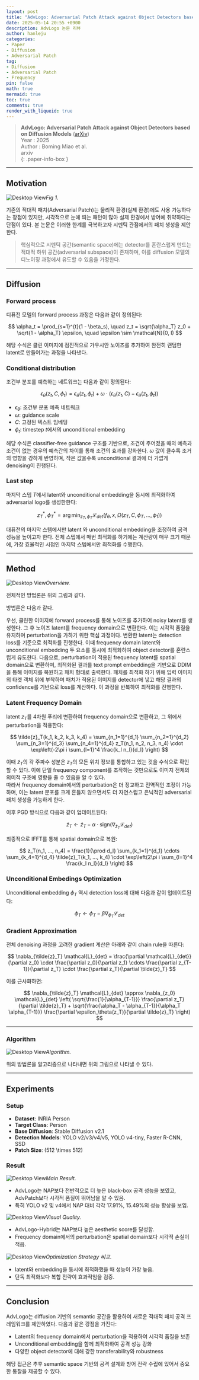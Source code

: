 ```yaml
---
layout: post
title: "AdvLogo: Adversarial Patch Attack against Object Detectors based on Diffusion Models"
date: 2025-05-14 20:55 +0900
description: AdvLogo 논문 리뷰
author: hanleju
categories:
- Paper
- Diffusion
- Adversarial Patch
tag:
- Diffusion
- Adversarial Patch
- Frequency
pin: false
math: true
mermaid: true
toc: true
comments: true
render_with_liqueid: true
---
```


> **AdvLogo: Adversarial Patch Attack against Object Detectors based on Diffusion Models** ([arXiv](https://arxiv.org/abs/2409.07002)) <br>
> Year : 2025 <br>
> Author : Boming Miao et al. <br>
> arxiv <br>
{: .paper-info-box }

---

## Motivation

![Desktop View](../assets/img/post/0514/introduction.png)_Fig 1._

기존의 적대적 패치(Adversarial Patch)는 물리적 환경(실제 환경)에도 사용 가능하다는 장점이 있지만, 시각적으로 눈에 띄는 패턴이 많아 실제 환경에서 방어에 취약하다는 단점이 있다. 
본 논문은 이러한 한계를 극복하고자 시멘틱 관점에서의 패치 생성을 제안한다.

> 핵심적으로 시멘틱 공간(semantic space)에는 detector를 혼란스럽게 만드는 적대적 하위 공간(adversarial subspace)이 존재하며, 이를 diffusion 모델의 디노이징 과정에서 유도할 수 있음을 가정한다.

---

## Diffusion

### Forward process

디퓨전 모델의 forward process 과정은 다음과 같이 정의된다:

$$
\alpha_t = \prod_{s=1}^{t}(1 - \beta_s), \quad z_t = \sqrt{\alpha_T} z_0 + \sqrt{1 - \alpha_T} \epsilon, \quad \epsilon \sim \mathcal{N}(0, I)
$$

해당 수식은 클린 이미지에 점진적으로 가우시안 노이즈를 추가하여 완전히 랜덤한 latent로 만들어가는 과정을 나타낸다.

### Conditional distribution

조건부 분포를 예측하는 네트워크는 다음과 같이 정의된다:

$$
\epsilon_\theta(z_t, C, \phi_t) = \epsilon_\theta(z_t, \phi_t) + \omega \cdot (\epsilon_\theta(z_t, C) - \epsilon_\theta(z_t, \phi_t))
$$

- $\epsilon_\theta$: 조건부 분포 예측 네트워크  
- $\omega$: guidance scale  
- $C$: 고정된 텍스트 임베딩  
- $\phi_t$: timestep $t$에서의 unconditional embedding  

해당 수식은 classifier-free guidance 구조를 기반으로, 조건이 주어졌을 때의 예측과 조건이 없는 경우의 예측간의 차이를 통해 조건의 효과를 강화한다.
$\omega$ 값이 클수록 조거의 영향을 강하게 반영하며, 작은 값을수록 unconditional 결과에 더 가깝게 denoising이 진행된다.

### Last step

마지막 스텝 $T$에서 latent와 unconditional embedding을 동시에 최적화하여 adversarial logo를 생성한한다:

$$
z_T^*, \phi_T^* = \arg\min_{z_T, \phi_T} \mathcal{L}_{det}(f_\theta, x, \Omega(z_T, C, \phi_T, ..., \phi_1))
$$

대퓨전의 마지막 스템에서만 latent 와 unconditional embedding을 조정하여 공격 성능을 높이고자 한다.
전체 스텝에서 매번 최적화를 하기에는 계산량이 매우 크기 때문에, 가장 효율적인 시점인 마지막 스텝에서만 최적화를 수행한다.

---

## Method

![Desktop View](../assets/img/post/0514/overview.png)_Overview._

전체적인 방법론은 위의 그림과 같다.

방법론은 다음과 같다.

우선, 클린한 이미지에 forward process를 통해 노이즈를 추가하여 noisy latent를 생성한다.
그 후 노이즈 latent를 frequency domain으로 변환한다. 이는 시각적 품질을 유지하며 perturbation을 가하기 위한 핵심 과정이다.
변환한 latent는 detection loss를 기준으로 최적화를 진행한다. 이때 frequency domain latent와 unconditional embedding 두 요소를 동시에 최적화하여 object detector를 혼란스럽게 유도한다.
다음으로, perturbation이 적용된 frequency latent를 spatial domain으로 변환하며, 최적화된 결과를 text prompt embedding을 기반으로 DDIM을 통해 이미지를 복원하고 패치 형태로 출력한다.
패치를 최적화 하기 위해 입력 이미지의 타겟 객체 위에 부착하며 패치가 적용된 이미지를 detector에 넣고 해당 결과의 confidence를 기반으로 loss를 계산하다.
이 과정을 반복하여 최적화를 진행한다. 

### Latent Frequency Domain

latent $z_T$를 4차원 푸리에 변환하여 frequency domain으로 변환하고, 그 위에서 perturbation을 적용한다:

$$
\tilde{z}_T(k_1, k_2, k_3, k_4) = \sum_{n_1=1}^{d_1} \sum_{n_2=1}^{d_2} \sum_{n_3=1}^{d_3} \sum_{n_4=1}^{d_4} z_T(n_1, n_2, n_3, n_4) \cdot \exp\left(-2\pi i \sum_{l=1}^4 \frac{k_l n_l}{d_l} \right)
$$

이때 $\tilde{z}_T$의 각 주파수 성분은 $z_T$의 모든 위치 정보를 통합하고 있는 것을 수식으로 확인할 수 있다. 
이에 단일 frequency component를 조작하는 것만으로도 이미지 전체의 의미적 구조에 영향을 줄 수 있음을 알 수 있다.  
따라서 frequency domain에서의 perturbation은 더 정교하고 전역적인 조정이 가능하며, 이는 latent 분포를 크게 흔들지 않으면서도 더 자연스럽고 은닉적인 adversarial 패치 생성을 가능하게 한다.

이후 PGD 방식으로 다음과 같이 업데이트된다:

$$
\tilde{z}_T \leftarrow \tilde{z}_T - \alpha \cdot \text{sign}\left( \nabla_{\tilde{z}_T} \mathcal{L}_{det} \right)
$$

최종적으로 IFFT를 통해 spatial domain으로 복원:

$$
z_T(n_1, ..., n_4) = \frac{1}{\prod d_l} \sum_{k_1=1}^{d_1} \cdots \sum_{k_4=1}^{d_4} \tilde{z}_T(k_1, ..., k_4) \cdot \exp\left(2\pi i \sum_{l=1}^4 \frac{k_l n_l}{d_l} \right)
$$


### Unconditional Embedings Optimization

Unconditional embedding $\phi_T$ 역시 detection loss에 대해 다음과 같이 업데이트된다:

$$
\phi_T \leftarrow \phi_T - \beta \nabla_{\phi_T} \mathcal{L}_{det}
$$


### Gradient Approximation

전체 denoising 과정을 고려한 gradient 계산은 아래와 같이 chain rule을 따른다:

$$
\nabla_{\tilde{z}_T} \mathcal{L}_{det} = \frac{\partial \mathcal{L}_{det}}{\partial z_0} \cdot \frac{\partial z_0}{\partial z_1} \cdots \frac{\partial z_{T-1}}{\partial z_T} \cdot \frac{\partial z_T}{\partial \tilde{z}_T}
$$

이를 근사화하면:

$$
\nabla_{\tilde{z}_T} \mathcal{L}_{det} \approx \nabla_{z_0} \mathcal{L}_{det} \left( \sqrt{\frac{1}{\alpha_{T-1}}} \frac{\partial z_T}{\partial \tilde{z}_T} + \sqrt{\frac{\alpha_T - \alpha_{T-1}}{\alpha_T \alpha_{T-1}}} \frac{\partial \epsilon_\theta(z_T)}{\partial \tilde{z}_T} \right)
$$

---

### Algorithm

![Desktop View](../assets/img/post/0514/algorithm.png)_Algorithm._

위의 방법론을 알고리즘으로 나타내면 위의 그림으로 나타낼 수 있다.

---

## Experiments

### Setup
- **Dataset**: INRIA Person  
- **Target Class**: Person  
- **Base Diffusion**: Stable Diffusion v2.1  
- **Detection Models**: YOLO v2/v3/v4/v5, YOLO v4-tiny, Faster R-CNN, SSD  
- **Patch Size**: \(512 \times 512\)

### Result

![Desktop View](../assets/img/post/0514/table1.png)_Main Result._

- AdvLogo는 NAP보다 전반적으로 더 높은 black-box 공격 성능을 보였고, AdvPatch보다 시각적 품질이 뛰어남을 알 수 있음.
- 특히 YOLO v2 및 v4에서 NAP 대비 각각 17.91%, 15.49%의 성능 향상을 보임.

![Desktop View](../assets/img/post/0514/fig3.png)_Visual Quality._

- AdvLogo-Hybrid는 NAP보다 높은 aesthetic score를 달성함.
- Frequency domain에서의 perturbation은 spatial domain보다 시각적 손실이 적음.


![Desktop View](../assets/img/post/0514/table3.png)_Optimization Strategy 비교._

- latent와 embedding을 동시에 최적화했을 때 성능이 가장 높음.
- 단독 최적화보다 복합 전략이 효과적임을 검증.

---

## Conclusion

AdvLogo는 diffusion 기반의 semantic 공간을 활용하여 새로운 적대적 패치 공격 프레임워크를 제안하였다. 
다음과 같은 강점을 가진다:

- Latent의 frequency domain에서 perturbation을 적용하여 시각적 품질을 보존
- Unconditional embedding을 함께 최적화하여 공격 성능 강화
- 다양한 object detector에 대해 강한 transferability와 robustness

해당 접근은 추후 semantic space 기반의 공격 설계와 방어 전략 수립에 있어서 중요한 통찰을 제공할 수 있다.

